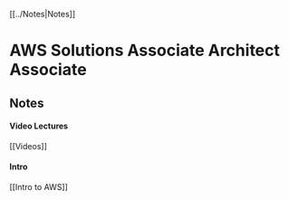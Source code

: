 [[../Notes|Notes]]

# AWS Solutions Associate Architect Associate

## Notes

#### Video Lectures
[[Videos]]

#### Intro
[[Intro to AWS]]

